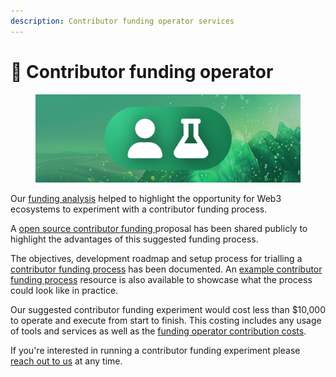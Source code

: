 ```yaml
---
description: Contributor funding operator services
---
```


# 👤 Contributor funding operator

<figure><img src=".gitbook/assets/funding-operator-header.png" alt=""><figcaption></figcaption></figure>

Our [funding analysis](https://app.gitbook.com/o/jOQu4b6VLDxaQsg2rVwG/s/8L61e8ulVlk90t5mlQk1/) helped to highlight the opportunity for Web3 ecosystems to experiment with a contributor funding process.

A [open source contributor funding ](https://app.gitbook.com/s/Zzfl1XcpAphbCFDyUysC/proposal/open-source-contributors)proposal has been shared publicly to highlight the advantages of this suggested funding process.&#x20;

The objectives, development roadmap and setup process for trialling a [contributor funding process](https://app.gitbook.com/s/MknWvDkc5shALcb0cpEH/contributor-funding-experiment) has  been documented. An [example contributor funding process](https://app.gitbook.com/o/jOQu4b6VLDxaQsg2rVwG/s/ZE8rIZvI1VylVcwzSPzR/) resource is also available to showcase what the process could look like in practice.

Our suggested contributor funding experiment would cost less than $10,000 to operate and execute from start to finish. This costing includes any usage of tools and services as well as the [funding operator contribution costs](https://funding.contributors.org/contributor-funding-experiment/experiment-setup/time-and-cost-estimates).

If you're interested in running a contributor funding experiment please[ reach out to us](about/links-and-contact-information.md) at any time.

